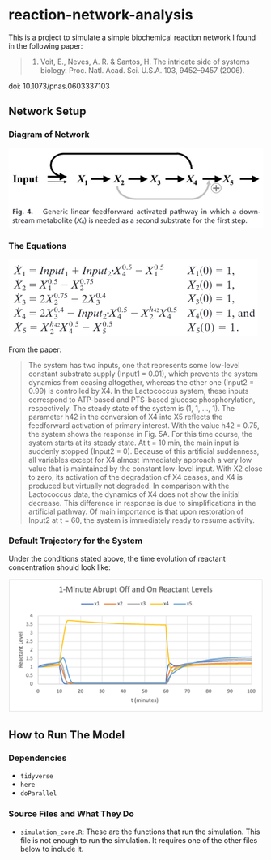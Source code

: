 # reaction-network-analysis
This is a project to simulate a simple biochemical reaction network I found in the following paper:

> 1. Voit, E., Neves, A. R. & Santos, H. The intricate side of systems biology. Proc. Natl. Acad. Sci. U.S.A. 103, 9452–9457 (2006).

doi: 10.1073/pnas.0603337103

## Network Setup

### Diagram of Network

![](img/reaction_network.png)

### The Equations

![](img/ode_system.png)

From the paper:

> The system has two inputs, one that represents some low-level constant substrate supply (Input1 = 0.01), which prevents the system dynamics from ceasing altogether, whereas the other one (Input2 = 0.99) is controlled by X4. In the Lactococcus system, these inputs correspond to ATP-based and PTS-based glucose phosphorylation, respectively. The steady state of the system is (1, 1, …, 1). The parameter h42 in the conversion of X4 into X5 reflects the feedforward activation of primary interest. With the value h42 = 0.75, the system shows the response in Fig. 5A. For this time course, the system starts at its steady state. At t = 10 min, the main input is suddenly stopped (Input2 = 0). Because of this artificial suddenness, all variables except for X4 almost immediately approach a very low value that is maintained by the constant low-level input. With X2 close to zero, its activation of the degradation of X4 ceases, and X4 is produced but virtually not degraded. In comparison with the Lactococcus data, the dynamics of X4 does not show the initial decrease. This difference in response is due to simplifications in the artificial pathway. Of main importance is that upon restoration of Input2 at t = 60, the system is immediately ready to resume activity.

### Default Trajectory for the System

Under the conditions stated above, the time evolution of reactant concentration should look like:

![](img/default_trajectory.png)

## How to Run The Model

### Dependencies

- `tidyverse`
- `here`
- `doParallel`

### Source Files and What They Do

- `simulation_core.R`: These are the functions that run the simulation. This file is not enough to run the simulation. It requires one of the other files below to include it.

